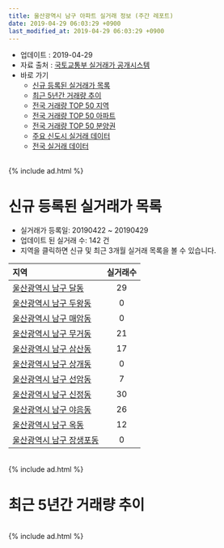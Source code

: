 ```yaml
---
title: 울산광역시 남구 아파트 실거래 정보 (주간 레포트)
date: 2019-04-29 06:03:29 +0900
last_modified_at: 2019-04-29 06:03:29 +0900
---
```


* 업데이트 : 2019-04-29
* 자료 출처 : [국토교통부 실거래가 공개시스템](http://rt.molit.go.kr)
* 바로 가기
    * [신규 등록된 실거래가 목록](#신규-등록된-실거래가-목록)
    * [최근 5년간 거래량 추이](#최근-5년간-거래량-추이)
    * [전국 거래량 TOP 50 지역](https://inasie.github.io/apt-trade-info/최근-3개월-전국에서-가장-거래가-많이-발생한-지역)
    * [전국 거래량 TOP 50 아파트](https://inasie.github.io/apt-trade-info/최근-3개월-전국에서-가장-거래가-많이-발생한-아파트)
    * [전국 거래량 TOP 50 분양권](https://inasie.github.io/apt-trade-info/최근-3개월-전국에서-가장-거래가-많이-발생한-분양권)
    * [주요 신도시 실거래 데이터](https://inasie.github.io/apt-trade-info/주요-신도시)
    * [전국 실거래 데이터](https://inasie.github.io/apt-trade-info/전국)

<br>
{% include ad.html %}
<br>

# 신규 등록된 실거래가 목록
* 실거래가 등록일: 20190422 ~ 20190429
* 업데이트 된 실거래 수: 142 건
* 지역을 클릭하면 신규 및 최근 3개월 실거래 목록을 볼 수 있습니다.


|지역|실거래수|
|:---|:---:|
|[울산광역시 남구 달동](https://inasie.github.io/apt-trade-info/울산광역시-남구-달동)|29|
|[울산광역시 남구 두왕동](https://inasie.github.io/apt-trade-info/울산광역시-남구-두왕동)|0|
|[울산광역시 남구 매암동](https://inasie.github.io/apt-trade-info/울산광역시-남구-매암동)|0|
|[울산광역시 남구 무거동](https://inasie.github.io/apt-trade-info/울산광역시-남구-무거동)|21|
|[울산광역시 남구 삼산동](https://inasie.github.io/apt-trade-info/울산광역시-남구-삼산동)|17|
|[울산광역시 남구 상개동](https://inasie.github.io/apt-trade-info/울산광역시-남구-상개동)|0|
|[울산광역시 남구 선암동](https://inasie.github.io/apt-trade-info/울산광역시-남구-선암동)|7|
|[울산광역시 남구 신정동](https://inasie.github.io/apt-trade-info/울산광역시-남구-신정동)|30|
|[울산광역시 남구 야음동](https://inasie.github.io/apt-trade-info/울산광역시-남구-야음동)|26|
|[울산광역시 남구 옥동](https://inasie.github.io/apt-trade-info/울산광역시-남구-옥동)|12|
|[울산광역시 남구 장생포동](https://inasie.github.io/apt-trade-info/울산광역시-남구-장생포동)|0|


<br>
{% include ad.html %}
<br>

# 최근 5년간 거래량 추이


<div style="width:100%;">
    <canvas id="deal_progress" height="200"></canvas>
</div>

<script>
new Chart(document.getElementById("deal_progress"), {
    type: 'line',
    data: {
        labels: ['201404','201405','201406','201407','201408','201409','201410','201411','201412','201501','201502','201503','201504','201505','201506','201507','201508','201509','201510','201511','201512','201601','201602','201603','201604','201605','201606','201607','201608','201609','201610','201611','201612','201701','201702','201703','201704','201705','201706','201707','201708','201709','201710','201711','201712','201801','201802','201803','201804','201805','201806','201807','201808','201809','201810','201811','201812','201901','201902','201903','201904'],
        datasets: [{
            label: '매매',
            pointRadius: 1,
            data: [613, 568, 545, 562, 570, 723, 785, 558, 538, 635, 510, 817, 710, 702, 633, 593, 373, 539, 575, 449, 354, 343, 345, 497, 438, 315, 367, 363, 348, 329, 493, 430, 343, 226, 321, 338, 295, 296, 383, 284, 312, 323, 273, 258, 190, 250, 216, 274, 209, 194, 207, 158, 220, 239, 314, 238, 223, 239, 238, 250, 133],
            borderColor: "rgba(255, 201, 14, 1)",
            backgroundColor: "rgba(255, 201, 14, 0.5)",
            fill: false,
            lineTension: 0
        },{
            label: '전월세',
            pointRadius: 1,
            data: [253, 219, 190, 223, 217, 254, 285, 270, 250, 241, 233, 267, 227, 231, 229, 231, 192, 178, 244, 242, 246, 280, 265, 267, 233, 220, 194, 195, 182, 186, 227, 230, 247, 235, 286, 281, 212, 208, 175, 216, 186, 215, 199, 238, 231, 255, 232, 253, 223, 227, 192, 202, 228, 210, 259, 233, 263, 347, 278, 240, 114],
            borderColor: "rgba(0, 141, 185, 1)",
            backgroundColor: "rgba(0, 141, 185, 0.5)",
            fill: false,
            lineTension: 0
        }
        ]
    },
    options: {
        responsive: true,
        title: {
            display: false
        },
        tooltips: {
            mode: 'index',
            intersect: false
        },
        hover: {
            mode: 'nearest',
            intersect: true
        },
        scales: {
            xAxes: [{
                display: true,
                scaleLabel: {
                    display: true,
                    labelString: '년/월'
                }
            }],
            yAxes: [{
                display: true,
                ticks: {
                    suggestedMin: 0,
                },
                scaleLabel: {
                    display: true,
                    labelString: '실거래 수'
                }
            }]
        }
    }
});

</script>


<br>
{% include ad.html %}
<br>

